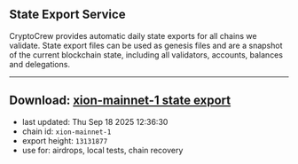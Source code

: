 ## State Export Service
CryptoCrew provides automatic daily state exports for all chains we validate. State export files can be used as genesis files and are a snapshot of the current blockchain state, including all validators, accounts, balances and delegations.

---
**Download: [xion-mainnet-1 state export](https://dl-eu2.ccvalidators.com/SERVICE/xion/xion-mainnet-1_export_13131877.json)**
---

- last updated: Thu Sep 18 2025 12:36:30
- chain id: `xion-mainnet-1`
- export height: `13131877`
- use for: airdrops, local tests, chain recovery
